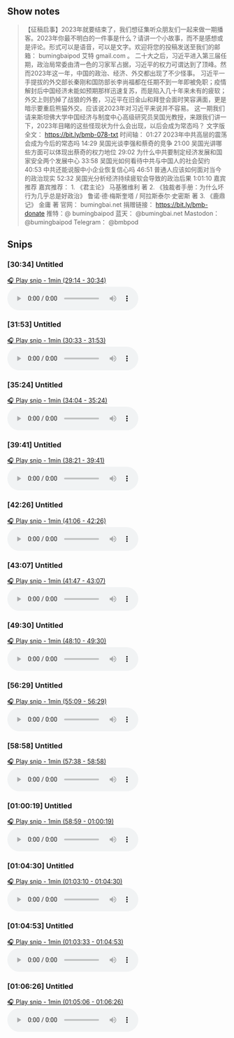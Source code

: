 
## Show notes
> 【征稿启事】2023年就要结束了，我们想征集听众朋友们一起来做一期播客。2023年你最不明白的一件事是什么？请讲一个小故事，而不是感想或是评论。形式可以是语音，可以是文字。欢迎将您的投稿发送至我们的邮箱： bumingbaipod 艾特 gmail.com 。  二十大之后，习近平进入第三届任期，政治局常委由清一色的习家军占据，习近平的权力可谓达到了顶峰。然而2023年这一年，中国的政治、经济、外交都出现了不少怪事。 习近平一手提拔的外交部长秦刚和国防部长李尚福都在任期不到一年即被免职；疫情解封后中国经济未能如预期那样迅速复苏，而是陷入几十年来未有的疲软；外交上则扔掉了战狼的外套，习近平在旧金山和拜登会面时笑容满面，更是暗示要重启熊猫外交。应该说2023年对习近平来说并不容易。 这一期我们请来斯坦佛大学中国经济与制度中心高级研究员吴国光教授，来跟我们讲一下，2023年目睹的这些怪现状为什么会出现，以后会成为常态吗？  文字版全文： https://bit.ly/bmb-078-txt     时间轴： 01:27 2023年中共高层的震荡会成为今后的常态吗 14:29 吴国光谈李强和蔡奇的竞争 21:00 吴国光讲哪些方面可以体现出蔡奇的权力地位 29:02 为什么中共要制定经济发展和国家安全两个发展中心 33:58 吴国光如何看待中共与中国人的社会契约 40:53 中共还能说服中小企业恢复信心吗 46:51 普通人应该如何面对当今的政治现实 52:32 吴国光分析经济持续疲软会导致的政治后果 1:01:10 嘉宾推荐  嘉宾推荐： 1. 《君主论》 马基雅维利 著 2. 《独裁者手册：为什么坏行为几乎总是好政治》 鲁诺·德·梅斯奎塔 / 阿拉斯泰尔·史密斯 著 3. 《鹿鼎记》 金庸 著
> 官网： bumingbai.net  捐赠链接： https://bit.ly/bmb-donate  推特：@ bumingbaipod  蓝天： @bumingbai.net  Mastodon： @bumingbaipod  Telegram： @bmbpod

## Snips
### [30:34] Untitled
[🎧 Play snip - 1min️ (29:14 - 30:34)](https://share.snipd.com/snip/11e28a30-af9f-47c8-a3ce-58dc93cc30a7)
<audio controls> <source src="https://www.buzzsprout.com/1982525/episodes/14195540-2023.mp3#t=29:14,30:34"> </audio>
### [31:53] Untitled
[🎧 Play snip - 1min️ (30:33 - 31:53)](https://share.snipd.com/snip/ff0bdd7e-ae1e-438e-8d55-a3088e261dbb)
<audio controls> <source src="https://www.buzzsprout.com/1982525/episodes/14195540-2023.mp3#t=30:33,31:53"> </audio>
### [35:24] Untitled
[🎧 Play snip - 1min️ (34:04 - 35:24)](https://share.snipd.com/snip/0670e31a-d9f6-4e85-818c-4c5b4c065aff)
<audio controls> <source src="https://www.buzzsprout.com/1982525/episodes/14195540-2023.mp3#t=34:04,35:24"> </audio>
### [39:41] Untitled
[🎧 Play snip - 1min️ (38:21 - 39:41)](https://share.snipd.com/snip/afc52e24-45a4-4ed1-b346-ebc9cbdaf15a)
<audio controls> <source src="https://www.buzzsprout.com/1982525/episodes/14195540-2023.mp3#t=38:21,39:41"> </audio>
### [42:26] Untitled
[🎧 Play snip - 1min️ (41:06 - 42:26)](https://share.snipd.com/snip/40199596-5f42-4d38-8703-06e86cd5bd8e)
<audio controls> <source src="https://www.buzzsprout.com/1982525/episodes/14195540-2023.mp3#t=41:06,42:26"> </audio>
### [43:07] Untitled
[🎧 Play snip - 1min️ (41:47 - 43:07)](https://share.snipd.com/snip/f7030c87-9c76-4e7a-8008-76a02a18865f)
<audio controls> <source src="https://www.buzzsprout.com/1982525/episodes/14195540-2023.mp3#t=41:47,43:07"> </audio>
### [49:30] Untitled
[🎧 Play snip - 1min️ (48:10 - 49:30)](https://share.snipd.com/snip/701bd618-c130-4ccf-b69b-9034414d04bc)
<audio controls> <source src="https://www.buzzsprout.com/1982525/episodes/14195540-2023.mp3#t=48:10,49:30"> </audio>
### [56:29] Untitled
[🎧 Play snip - 1min️ (55:09 - 56:29)](https://share.snipd.com/snip/d6f7f6ef-ca6e-4fc8-bf60-1a1fa3f52489)
<audio controls> <source src="https://www.buzzsprout.com/1982525/episodes/14195540-2023.mp3#t=55:09,56:29"> </audio>
### [58:58] Untitled
[🎧 Play snip - 1min️ (57:38 - 58:58)](https://share.snipd.com/snip/14cc67f1-2a7a-4252-98d9-2e045a98ca7d)
<audio controls> <source src="https://www.buzzsprout.com/1982525/episodes/14195540-2023.mp3#t=57:38,58:58"> </audio>
### [01:00:19] Untitled
[🎧 Play snip - 1min️ (58:59 - 01:00:19)](https://share.snipd.com/snip/e9481ec9-0f41-4fd6-9563-598e9aa5fab4)
<audio controls> <source src="https://www.buzzsprout.com/1982525/episodes/14195540-2023.mp3#t=58:59,01:00:19"> </audio>
### [01:04:30] Untitled
[🎧 Play snip - 1min️ (01:03:10 - 01:04:30)](https://share.snipd.com/snip/65c4433a-1fbe-49fa-b664-a0736809b2b6)
<audio controls> <source src="https://www.buzzsprout.com/1982525/episodes/14195540-2023.mp3#t=01:03:10,01:04:30"> </audio>
### [01:04:53] Untitled
[🎧 Play snip - 1min️ (01:03:33 - 01:04:53)](https://share.snipd.com/snip/74b8fd18-dea9-498f-a451-896805ad5529)
<audio controls> <source src="https://www.buzzsprout.com/1982525/episodes/14195540-2023.mp3#t=01:03:33,01:04:53"> </audio>
### [01:06:26] Untitled
[🎧 Play snip - 1min️ (01:05:06 - 01:06:26)](https://share.snipd.com/snip/8a921766-8093-4cc3-94ae-41f45d4069de)
<audio controls> <source src="https://www.buzzsprout.com/1982525/episodes/14195540-2023.mp3#t=01:05:06,01:06:26"> </audio>
